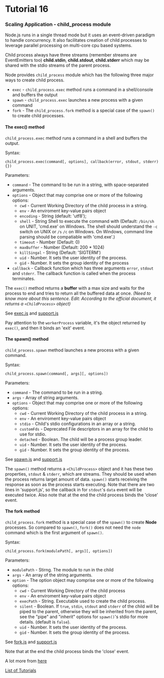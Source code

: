 # Tutorial 16

### Scaling Application - child_process module

Node.js runs in a single thread mode but it uses an event-driven paradigm to handle concurrency. It also facilitates creation of child processes to leverage parallel processing on multi-core cpu based systems.

Child process always have three streams (remember streams are EventEmitters too) **child.stdin**, **child.stdout**, **child.stderr** which may be shared with the stdio streams of the parent process.

Node provides `child_process` module which has the following three major ways to create child process.

* `exec` - `child_process.exec` method runs a command in a shell/console and buffers the output
* `spawn` - `child_process.exec` launches a new process with a given command
* `fork` - The `child_process.fork` method is a special case of the `spawn()` to create child processes.

#### The exec() method

`child_process.exec` method runs a command in a shell and buffers the output.

Syntax:

`child_process.exec(command[, options], callback(error, stdout, stderr){})`

Parameters:

* `command` - The command to be run in a string, with space-separated arguments.
* `options` - Object that may comprise one or more of the following options:
	* `cwd` - Current Working Directory of the child process in a string.
	* `env` - An enviroment key-value pairs object
	* `encoding` - String (default: 'utf8');
	* `shell` - String Shell to execute the command with (Default: `/bin/sh` on UNIT, 'cmd.exe' on Windows. The shell should understand the `-c` switch on UNIX or `/s` `/c` on Windows. On Windows, command line parsing should be compatiable with 'cmd.exe'.)
	* `timeout` - Number (Default: 0)
	* `maxBuffer` - Number (Default: 200 * 1024)
	* `killSingal` - String (Default: 'SIGTERM')
	* `uid` - Number. It sets the user identity of the process.
	* `gid` - Number. It sets the group identity of the process
* `callback` - Callback function which has three arguments `error`, `stdout` and `stderr`. The callback function is called when the process terminates.

The `exec()` method returns a **buffer** with a max size and waits for the process to end and tries to return all the buffered data at once. *(Need to know more about this sentence. Edit: According to the official document, it returns a `<ChildProcess>` object)*

See [exec.js](exec.js) and [support.js](support.js)

Pay attention to the `workerProcess` variable, it's the object returned by `exec()`, and then it binds an 'exit' event.

#### The spawn() method

`child_process.spawn` method launches a new process with a given command.

Syntax: 

`child_process.spawn(command[, args][, options])`

Parameters:

* `command` - The command to be run in a string.
* `args` - Array of string arguments.
* `options` - Object that may comprise one or more of the following options:
	* `cwd` - Current Working Directory of the child process in a string.
	* `env` - An enviroment key-value pairs object
	* `stdio` -  Child's stdio configurations in an array or a string.
	* `customFds` - Deprecated File descriptors in an array for the child to use for stdio.
	* `detached` - Boolean. The child will be a process group leader.
	* `uid` - Number. It sets the user identity of the process.
	* `gid` - Number. It sets the group identity of the process.

See [spawn.js](spawn.js) and [support.js](support.js)

The `spawn()` method returns a `<ChildProcess>` object and it has these two properties, `stdout` & `stderr`, which are streams. They should be used when the process returns larget amount of data. `spawn()` starts receiving the response as soon as the process starts executing. Note that there are two lines in 'support.js', so the callback in for `stdout`'s `data` event will be executed twice. Also note that at the end the child process binds the 'close' event.

#### The fork method

`child_process.fork` method is a special case of the `spawn()` to create **Node** processes. So compared to `spawn()`, `fork()` does not need the `node` command which is the first argument of `spawn()`.

Syntax:

`child_process.fork(modulePath[, args][, options])`

Parameters:

* `modulePath` - Stirng. The module to run in the child
* `args` - An array of the string arguments.
* `option` - The option object may comprise one or more of the following options:
	* `cwd` - Current Working Directory of the child process
	* `env` - An enviroment key-value pairs object
	* `execPath` - String. Executable used to create the child process.
	* `silent` - Boolean. If `true`, `stdin`, `stdout` and `stderr` of the child will be piped to the parent, otherwise they will be inherited from the parent, see the "pipe" and "inherit" options for `spawn()`'s stdio for more details. (default is `false`).
	* `uid` - Number. It sets the user identity of the process.
	* `gid` - Number. It sets the group identity of the process.

See [fork.js](fork.js) and [support.js](support.js)

Note that at the end the child process binds the 'close' event.

A lot more from [here](https://nodejs.org/api/child_process.html)

[List of Tutorials](https://github.com/shane030716/node-js#list-of-tutorials)